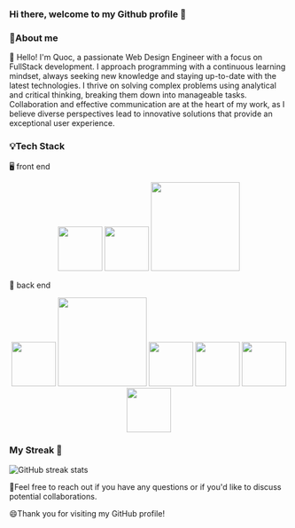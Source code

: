 ### Hi there, welcome to my Github profile 👋

### 🚀About me 

🧠 Hello! I'm Quoc, a passionate Web Design Engineer with a focus on FullStack development. I approach programming with a continuous learning mindset, always seeking new knowledge and staying up-to-date with the latest technologies. I thrive on solving complex problems using analytical and critical thinking, breaking them down into manageable tasks. Collaboration and effective communication are at the heart of my work, as I believe diverse perspectives lead to innovative solutions that provide an exceptional user experience. 

### 💡Tech Stack

🖥️ front end

<div>
   <center>
      <img src="[https://4.bp.blogspot.com/-rtNRVM3aIvI/XJX_U07Z-II/AAAAAAAAJXY/YpdOo490FTgdKOxM4qDG-2-EzcNFAWkKACK4BGAYYCw/s1600/logo%2Bfirebase%2Bicon.png](https://upload.wikimedia.org/wikipedia/commons/thumb/8/8e/Nextjs-logo.svg/2560px-Nextjs-logo.svg.png)" width="80">
      <img src="[https://upload.wikimedia.org/wikipedia/commons/thumb/6/64/Android_logo_2019_%28stacked%29.svg/1200px-Android_logo_2019_%28stacked%29.svg.png](https://upload.wikimedia.org/wikipedia/commons/thumb/a/a7/React-icon.svg/2300px-React-icon.svg.png)" width="80">
      <img src="[https://store.speedtree.com/site-assets/uploads/Unity-Logo-White.png](https://cdn.freebiesupply.com/logos/large/2x/rabbitmq-logo-png-transparent.png)" width="160">
   </center>
</div>

💾 back end

<div>
   <center>
      <img src="[https://cdn.iconscout.com/icon/free/png-512/flutter-2038877-1720090.png](https://upload.wikimedia.org/wikipedia/commons/a/a8/NestJS.svg)" width="80">
      <img src="[https://store.speedtree.com/site-assets/uploads/Unity-Logo-White.png](https://cdn.freebiesupply.com/logos/large/2x/rabbitmq-logo-png-transparent.png)" width="160">
      <img src="[https://sujanbyanjankar.com.np/wp-content/uploads/2019/01/React.js_logo-512.png](https://cdn.worldvectorlogo.com/logos/redis.svg)" width="80">
		 <img src="[[https://sujanbyanjankar.com.np/wp-content/uploads/2019/01/React.js_logo-512.png](https://cdn.worldvectorlogo.com/logos/redis.svg)](https://i.imgur.com/Dns5wR8.png)" width="80">
		 <img src="[[[https://sujanbyanjankar.com.np/wp-content/uploads/2019/01/React.js_logo-512.png](https://cdn.worldvectorlogo.com/logos/redis.svg)](https://i.imgur.com/Dns5wR8.png)](https://upload.wikimedia.org/wikipedia/commons/thumb/b/bc/Amazon-S3-Logo.svg/1200px-Amazon-S3-Logo.svg.png)" width="80">
		 <img src="[[[https://sujanbyanjankar.com.np/wp-content/uploads/2019/01/React.js_logo-512.png](https://cdn.worldvectorlogo.com/logos/redis.svg)](https://i.imgur.com/Dns5wR8.png)](https://i.imgur.com/Dns5wR8.png)" width="80">
   </center>
</div>

### My Streak 🌱
![GitHub streak stats](https://github-readme-streak-stats.herokuapp.com/?user=quocld)  

💬Feel free to reach out if you have any questions or if you'd like to discuss potential collaborations.

😄Thank you for visiting my GitHub profile!

